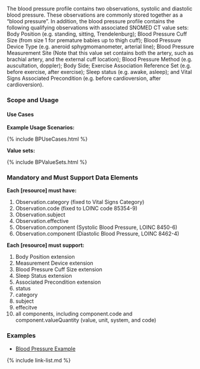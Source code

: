 The blood pressure profile contains two observations, systolic and diastolic blood pressure. These observations are commonly stored together as a “blood pressure”. In addition, the blood pressure profile contains the following qualifying observations with associated SNOMED CT value sets: Body Position (e.g. standing, sitting, Trendelenburg); Blood Pressure Cuff Size (from size 1 for premature babies up to thigh cuff);  Blood Pressure Device Type (e.g. aneroid sphygmomanometer, arterial line); Blood Pressure Measurement Site (Note that this value set contains both the artery, such as brachial artery,  and the external cuff location); Blood Pressure Method (e.g. auscultation, doppler); Body Side; Exercise Association Reference Set (e.g. before exercise, after exercise); Sleep status (e.g. awake, asleep); and Vital Signs Associated Precondition (e.g. before cardioversion, after cardioversion).

### Scope and Usage
#### Use Cases
**Example Usage Scenarios:**

{% include BPUseCases.html %}


**Value sets:**

{% include BPValueSets.html %}

### Mandatory and Must Support Data Elements


**Each [resource] must have:**


1.  Observation.category (fixed to Vital Signs Category)
2.  Observation.code (fixed to LOINC code 85354-9)
3.  Observation.subject
4.  Observation.effective
5.  Observation.component (Systolic Blood Pressure, LOINC 8450-6)
6.  Observation.component (Diastolic Blood Pressure, LOINC 8462-4)
    
**Each [resource] must support:**


1.  Body Position extension
2.  Measurement Device extension
3.  Blood Pressure Cuff Size extension
4.  Sleep Status extension
5.  Associated Precondition extension
6.  status
7.  category
8.  subject
9.  effecitve
10. all components, including component.code and component.valueQuantity (value, unit, system, and code) 


### Examples

- [Blood Pressure Example](Observation-BloodPressurePanel-example.html)




{% include link-list.md %}